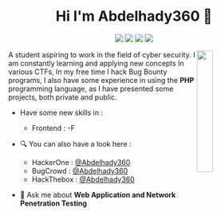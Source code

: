 <h1 align="center">Hi I'm Abdelhady360 👋</h1>
<p align="center">
    <a href="https://twitter.com/abdelhady360"><img src="https://img.shields.io/badge/twitter-%231FA1F1?style=flat&logo=twitter&logoColor=white"/></a>
    <a href="https://www.linkedin.com/in/abdelhady360"><img src="https://img.shields.io/badge/linkedin-%230177B5?style=flat&logo=linkedin&logoColor=white"/></a>
    <a href="https://www.youtube.com/channel/UChF5yXd1lPrrjIZuijmpdQw"><img src="https://img.shields.io/badge/youtube-%23FF0000?style=flat&logo=youtube&logoColor=white"/></a>
    <a href="https://www.instagram.com/abdelhady360"><img src="https://img.shields.io/badge/instagram-%23E4415F?style=flat&logo=instagram&logoColor=white"/></a>
  </p>
  
  <img src="https://github.com/mohamedabusrea/mohamedabusrea/blob/master/profile-img.png" align="right" width="25%"/>


A student aspiring to work in the field of cyber security. I am constantly learning and applying new concepts In various CTFs, In my free time I hack Bug Bounty programs, I also have some experience in using the **PHP** programming language, as I have presented some projects, both private and public.

- Have some new skills in :
  - Frontend :
    -F

- 🔍 You can also have a look here : 
  - HackerOne : [@Abdelhady360](https://hackerone.com/abdelhady-360)
  - BugCrowd : [@Abdelhady360](https://bugcrowd.com/abdelhady360)
  - HackThebox : [@Abdelhady360](https://app.hackthebox.com/profile/1106502)
- 💬 Ask me about **Web Application and Network Penetration Testing**




